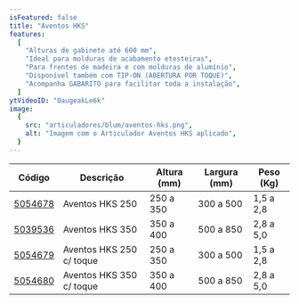```yaml
---
isFeatured: false
title: "Aventos HKS"
features:
  [
    "Alturas de gabinete até 600 mm",
    "Ideal para molduras de acabamento etesteiras",
    "Para frentes de madeira e com molduras de alumínio",
    "Disponível também com TIP-ON (ABERTURA POR TOQUE)",
    "Acompanha GABARITO para facilitar toda a instalação",
  ]
ytVideoID: "OaugeakLe6k"
image:
  {
    src: "articuladores/blum/aventos-hks.png",
    alt: "Imagem com o Articulador Aventos HKS aplicado",
  }
---
```


<table>
    <thead>
      <tr>
        <th>Código</th>
        <th>Descrição</th>
        <th>Altura (mm)</th>
        <th>Largura (mm)</th>
        <th>Peso (Kg)</th>
      </tr>
    </thead>
    <tbody>
      <tr>
        <td><a title="Abrir produto no e-commerce Leo" href="https://www.leomadeiras.com.br/product/prod-3-Articulador_Aventos_HK-S_250_a_350mm_x_300_a_500mm_Par_Blum?region_id=100100" target="_blank">5054678</a></td>
        <td>Aventos HKS 250</td>
        <td>250 a 350</td>
        <td>300 a 500</td>
        <td>1,5 a 2,8</td> 
      </tr>
      <tr>
        <td><a title="Abrir produto no e-commerce Leo" href="https://www.leomadeiras.com.br/product/prod-3-Articulador_Aventos_HK-S_350_a_400mm_x_500_a_850mm_Par_Blum?region_id=100100" target="_blank">5039536</a></td>
        <td>Aventos HKS 350</td>
        <td>350 a 400</td>
        <td>500 a 850</td>
        <td>2,8 a 5,0</td> 
      </tr>
      <tr>
        <td><a title="Abrir produto no e-commerce Leo" href="https://www.leomadeiras.com.br/product/prod-3-Articulador_Aventos_HK-S_com_Toque_250_a_350mm_x_300_a_500mm_Par_Blum?region_id=100100" target="_blank">5054679</a></td>
        <td>Aventos HKS 250 c/ toque</td>
        <td>250 a 350</td>
        <td>300 a 500</td>
        <td>1,5 a 2,8</td> 
      </tr>
      <tr>
        <td><a title="Abrir produto no e-commerce Leo" href="https://www.leomadeiras.com.br/product/prod-3-Articulador_Aventos_HK-S_com_Toque_350_a_400_x_500_a_850mm_Par_Blum?region_id=100100" target="_blank">5054680</a></td>
        <td>Aventos HKS 350 c/ toque</td>
        <td>350 a 400</td>
        <td>500 a 850</td>
        <td>2,8 a 5,0</td> 
      </tr>
    </tbody>
  </table>
